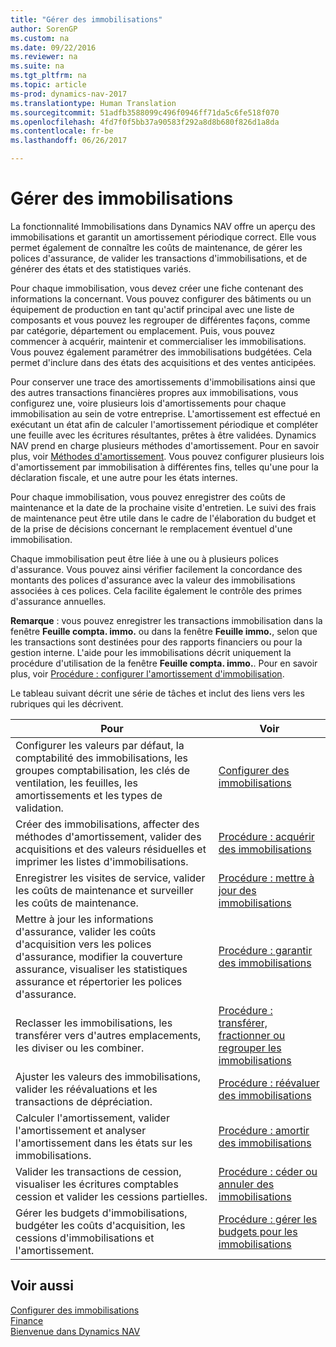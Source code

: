 ```yaml
---
title: "Gérer des immobilisations"
author: SorenGP
ms.custom: na
ms.date: 09/22/2016
ms.reviewer: na
ms.suite: na
ms.tgt_pltfrm: na
ms.topic: article
ms-prod: dynamics-nav-2017
ms.translationtype: Human Translation
ms.sourcegitcommit: 51adfb3588099c496f0946ff71da5c6fe518f070
ms.openlocfilehash: 4fd7f0f5bb37a90583f292a8d8b680f826d1a8da
ms.contentlocale: fr-be
ms.lasthandoff: 06/26/2017

---
```


# <a name="manage-fixed-assets"></a>Gérer des immobilisations
La fonctionnalité Immobilisations dans Dynamics NAV offre un aperçu des immobilisations et garantit un amortissement périodique correct. Elle vous permet également de connaître les coûts de maintenance, de gérer les polices d'assurance, de valider les transactions d'immobilisations, et de générer des états et des statistiques variés.

Pour chaque immobilisation, vous devez créer une fiche contenant des informations la concernant. Vous pouvez configurer des bâtiments ou un équipement de production en tant qu'actif principal avec une liste de composants et vous pouvez les regrouper de différentes façons, comme par catégorie, département ou emplacement. Puis, vous pouvez commencer à acquérir, maintenir et commercialiser les immobilisations. Vous pouvez également paramétrer des immobilisations budgétées. Cela permet d'inclure dans des états des acquisitions et des ventes anticipées.

Pour conserver une trace des amortissements d'immobilisations ainsi que des autres transactions financières propres aux immobilisations, vous configurez une, voire plusieurs lois d'amortissements pour chaque immobilisation au sein de votre entreprise. L'amortissement est effectué en exécutant un état afin de calculer l'amortissement périodique et compléter une feuille avec les écritures résultantes, prêtes à être validées. Dynamics NAV prend en charge plusieurs méthodes d'amortissement. Pour en savoir plus, voir [Méthodes d'amortissement](fa-depreciation-methods.md). Vous pouvez configurer plusieurs lois d'amortissement par immobilisation à différentes fins, telles qu'une pour la déclaration fiscale, et une autre pour les états internes.

Pour chaque immobilisation, vous pouvez enregistrer des coûts de maintenance et la date de la prochaine visite d'entretien. Le suivi des frais de maintenance peut être utile dans le cadre de l'élaboration du budget et de la prise de décisions concernant le remplacement éventuel d'une immobilisation.

Chaque immobilisation peut être liée à une ou à plusieurs polices d'assurance. Vous pouvez ainsi vérifier facilement la concordance des montants des polices d'assurance avec la valeur des immobilisations associées à ces polices. Cela facilite également le contrôle des primes d'assurance annuelles.

**Remarque** : vous pouvez enregistrer les transactions immobilisation dans la fenêtre **Feuille compta. immo.** ou dans la fenêtre **Feuille immo.**, selon que les transactions sont destinées pour des rapports financiers ou pour la gestion interne. L'aide pour les immobilisations décrit uniquement la procédure d'utilisation de la fenêtre **Feuille compta. immo.**. Pour en savoir plus, voir [Procédure : configurer l'amortissement d'immobilisation](fa-how-setup-depreciation.md).

Le tableau suivant décrit une série de tâches et inclut des liens vers les rubriques qui les décrivent.

| Pour | Voir |
|----|-----|
|Configurer les valeurs par défaut, la comptabilité des immobilisations, les groupes comptabilisation, les clés de ventilation, les feuilles, les amortissements et les types de validation.|[Configurer des immobilisations](fa-setup.md)|
|Créer des immobilisations, affecter des méthodes d'amortissement, valider des acquisitions et des valeurs résiduelles et imprimer les listes d'immobilisations.|[Procédure : acquérir des immobilisations](fa-how-acquire.md)|
|Enregistrer les visites de service, valider les coûts de maintenance et surveiller les coûts de maintenance.|[Procédure : mettre à jour des immobilisations](fa-how-maintain.md)|
|Mettre à jour les informations d'assurance, valider les coûts d'acquisition vers les polices d'assurance, modifier la couverture assurance, visualiser les statistiques assurance et répertorier les polices d'assurance.|[Procédure : garantir des immobilisations](fa-how-insure.md)|
|Reclasser les immobilisations, les transférer vers d'autres emplacements, les diviser ou les combiner.|[Procédure : transférer, fractionner ou regrouper les immobilisations](fa-how-trans-split-combine.md)|
|Ajuster les valeurs des immobilisations, valider les réévaluations et les transactions de dépréciation.|[Procédure : réévaluer des immobilisations](fa-how-revalue.md)|
|Calculer l'amortissement, valider l'amortissement et analyser l'amortissement dans les états sur les immobilisations.|[Procédure : amortir des immobilisations](fa-how-depreciate-amortize.md)|
|Valider les transactions de cession, visualiser les écritures comptables cession et valider les cessions partielles.|[Procédure : céder ou annuler des immobilisations](fa-how-dispose-retire.md)||
|Gérer les budgets d'immobilisations, budgéter les coûts d'acquisition, les cessions d'immobilisations et l'amortissement.|[Procédure : gérer les budgets pour les immobilisations](fa-how-manage-budgets.md)|

## <a name="see-also"></a>Voir aussi
[Configurer des immobilisations](fa-setup.md)  
[Finance](finance-setup.md)  
[Bienvenue dans Dynamics NAV](across-get-started.md)

